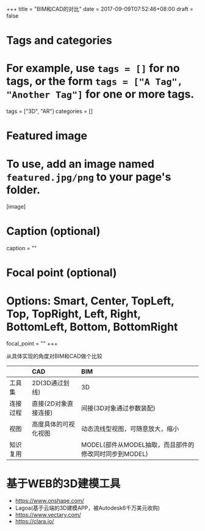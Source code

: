 +++
title = "BIM和CAD的对比"
date = 2017-09-09T07:52:46+08:00
draft = false

# Tags and categories
# For example, use `tags = []` for no tags, or the form `tags = ["A Tag", "Another Tag"]` for one or more tags.
tags = ["3D", "AR"]
categories = []

# Featured image
# To use, add an image named `featured.jpg/png` to your page's folder. 
[image]
  # Caption (optional)
  caption = ""

  # Focal point (optional)
  # Options: Smart, Center, TopLeft, Top, TopRight, Left, Right, BottomLeft, Bottom, BottomRight
  focal_point = ""
+++

从具体实现的角度对BIM和CAD做个比较


||    CAD  |      BIM
:---|:---|:---
工具集| 2D(3D通过划线) | 3D
连接过程|直接(2D对象直接连接)|间接(3D对象通过参数装配)
视图|高度具体的可视化视图|动态流线型视图，可随意放大，缩小
知识复用||MODEL(部件从MODEL抽取，而且部件的修改同时同步到MODEL)


# 基于WEB的3D建模工具

- https://www.onshape.com/
- Lagoa(基于云端的3D建模APP，被Autodesk6千万美元收购)
- https://www.vectary.com/
- https://clara.io/
